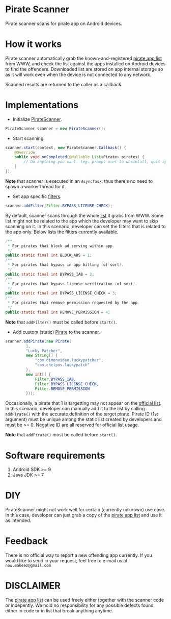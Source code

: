 # Pirate Scanner
Pirate scanner scans for pirate app on Android devices.

# How it works
Pirate scanner automatically grab the known-and-registered [pirate app list](https://console.cloud.google.com/m/cloudstorage/b/anti-piracy/o/android-pirate-app-list.json) from WWW, and check the list against the apps installed on Android devices to find the offenders. Downloaded list are stored on app internal storage so as it will work even when the device is not connected to any network.

Scanned results are returned to the caller as a callback.

# Implementations
- Initialize [PirateScanner](https://github.com/A-BloodType/PirateScanner/blob/master/pirate-scanner/src/main/java/com/makeez/piratescanner/PirateScanner.java).
```java
PirateScanner scanner = new PirateScanner();
```

- Start scanning.
```java
scanner.start(context, new PirateScanner.Callback() {
    @Override
    public void onCompleted(@Nullable List<Pirate> pirates) {
        // Do anything you want. (eg. prompt user to unsintall, quit app, etc)
    }
});
```

**Note** that scanner is executed in an `AsyncTask`, thus there's no need to spawn a worker thread for it.

- Set app specific [filters](https://github.com/A-BloodType/PirateScanner/blob/master/pirate-scanner/src/main/java/com/makeez/piratescanner/Filter.java).
```java
scanner.addFilter(Filter.BYPASS_LICENSE_CHECK);
```
By default, scanner scans through the whole [list](https://console.cloud.google.com/m/cloudstorage/b/anti-piracy/o/android-pirate-app-list.json) it grabs from WWW. Some list might not be related to the app which the developer may want to skip scanning on it. In this scenario, developer can set the filters that is related to the app only.
Below lists the filters currently available.
```java
/**
 * For pirates that block ad serving within app.
 */
public static final int BLOCK_ADS = 1;
/**
 * For pirates that bypass in-app billing (of sort).
 */
public static final int BYPASS_IAB = 2;
/**
 * For pirates that bypass license verification (of sort).
 */
public static final int BYPASS_LICENSE_CHECK = 3;
/**
 * For pirates that remove permission requested by the app.
 */
public static final int REMOVE_PERMISSION = 4;
```

**Note** that `addFilter()` must be called before `start()`.

- Add custom (static) [Pirate](https://github.com/A-BloodType/PirateScanner/blob/master/pirate-scanner/src/main/java/com/makeez/piratescanner/Pirate.java) to the scanner.
```java
scanner.addPirate(new Pirate(
         1,
         "Lucky Patcher",
         new String[] {
             "com.dimonvideo.luckypatcher",
             "com.chelpus.lackypatch"
         },
         new int[] {
             Filter.BYPASS_IAB,
             Filter.BYPASS_LICENSE_CHECK,
             Filter.REMOVE_PERMISSION
         }));
```
Occasionally, a pirate that 1 is targetting may not appear on the [official list](https://console.cloud.google.com/m/cloudstorage/b/anti-piracy/o/android-pirate-app-list.json). In this scenario, developer can manually add it to the list by calling `addPirate()` with the accurate definition of the target pirate. Pirate ID (1st argument) must be unique among the static list created by developers and must be >= 0. Negative ID are all reserved for official list usage.

**Note** that `addPirate()` must be called before `start()`.

# Software requirements
1. Android SDK >= 9
2. Java JDK >= 7

# DIY
PirateScanner might not work well for certain (currently unknown) use case. In this case, developer can just grab a copy of the [pirate app list](https://console.cloud.google.com/m/cloudstorage/b/anti-piracy/o/android-pirate-app-list.json) and use it as intended.

# Feedback
There is no official way to report a new offending app currently. If you would like to send in your request, feel free to e-mail us at `now.makeez@gmail.com`

# DISCLAIMER
The [pirate app list](https://console.cloud.google.com/m/cloudstorage/b/anti-piracy/o/android-pirate-app-list.json) can be used freely either together with the scanner code or indepently. We hold no responsibility for any possible defects found either in code or in list that break anything anytime.
